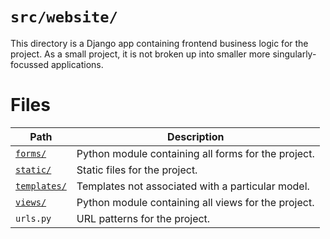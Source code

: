 # `src/website/`

This directory is a Django app containing frontend business logic for the project.  As a small project, it is not broken up into smaller more singularly-focussed applications.

# Files

Path | Description
-|-
[`forms/`](forms/) | Python module containing all forms for the project.
[`static/`](static/) | Static files for the project.
[`templates/`](templates/) | Templates not associated with a particular model.
[`views/`](views/) | Python module containing all views for the project.
`urls.py` | URL patterns for the project.
